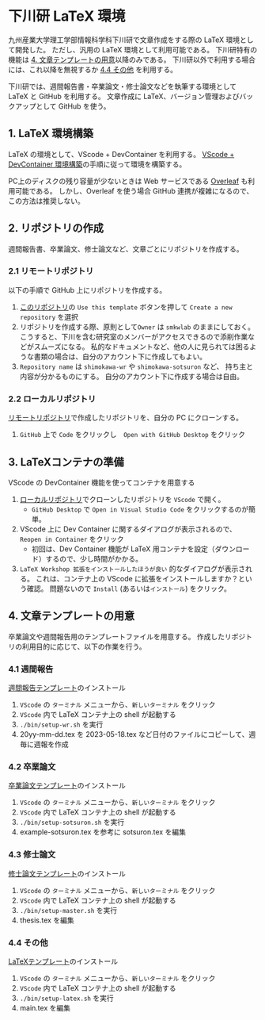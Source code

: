 # 下川研 LaTeX 環境

九州産業大学理工学部情報科学科下川研で文章作成をする際の LaTeX 環境として開発した。
ただし、汎用の LaTeX 環境として利用可能である。
下川研特有の機能は [4. 文章テンプレートの用意](#4-文章テンプレートの用意)以降のみである。
下川研以外で利用する場合には、これ以降を無視するか [4.4 その他](#44-その他) を利用する。

下川研では、週間報告書・卒業論文・修士論文などを執筆する環境として LaTeX と GitHub を利用する。
文章作成に LaTeX、バージョン管理およびバックアップとして GitHub を使う。

## 1. LaTeX 環境構築

LaTeX の環境として、VScode + DevContainer を利用する。
[VScode + DevContainer 環境構築](SETUP-DevContainer.md)の手順に従って環境を構築する。

PC上のディスクの残り容量が少ないときは Web サービスである [Overleaf](https://ja.overleaf.com/) も利用可能である。
しかし、Overleaf を使う場合 GitHub 連携が複雑になるので、この方法は推奨しない。

## 2. リポジトリの作成

週間報告書、卒業論文、修士論文など、文章ごとにリポジトリを作成する。

### 2.1 リモートリポジトリ

以下の手順で GitHub 上にリポジトリを作成する。

1. [このリポジトリ](https://github.com/smkwlab/latex-environment)の
`Use this template` ボタンを押して `Create a new repository` を選択
2. リポジトリを作成する際、原則として`Owner` は `smkwlab` のままにしておく。
こうすると、下川を含む研究室のメンバーがアクセスできるので添削作業などがスムーズになる。
私的なドキュメントなど、他の人に見られては困るような書類の場合は、自分のアカウント下に作成してもよい。
3. `Repository name` は `shimokawa-wr` や `shimokawa-sotsuron` など、
持ち主と内容が分かるものにする。
自分のアカウント下に作成する場合は自由。

### 2.2 ローカルリポジトリ

[リモートリポジトリ](#21-リモートリポジトリ)で作成したリポジトリを、自分の PC にクローンする。

1. `GitHub` 上で `Code` をクリックし　`Open with GitHub Desktop` をクリック

## 3. LaTeXコンテナの準備

VScode の DevContainer 機能を使ってコンテナを用意する

1. [ローカルリポジトリ](#22-ローカルリポジトリ)でクローンしたリポジトリを `VScode` で開く。
   - `GitHub Desktop` で `Open in Visual Studio Code` をクリックするのが簡単。
2. VScode 上に Dev Container に関するダイアログが表示されるので、`Reopen in Container` をクリック
   - 初回は、Dev Container 機能が LaTeX 用コンテナを設定（ダウンロード）するので、少し時間がかかる。
3. `LaTeX Workshop 拡張をインストールしたほうが良い` 的なダイアログが表示される。
これは、コンテナ上の VScode に拡張をインストールしますか？という確認。
問題ないので `Install` (あるいは`インストール`) をクリック。

## 4. 文章テンプレートの用意

卒業論文や週間報告用のテンプレートファイルを用意する。
作成したリポジトリの利用目的に応じて、以下の作業を行う。

### 4.1 週間報告

[週間報告テンプレート](https://github.com/smkwlab/wr-template)のインストール

1. `VScode` の `ターミナル` メニューから、`新しいターミナル` をクリック
2. `VScode` 内で LaTeX コンテナ上の shell が起動する
3. `./bin/setup-wr.sh` を実行
4. 20yy-mm-dd.tex を 2023-05-18.tex など日付のファイルにコピーして、週毎に週報を作成

### 4.2 卒業論文

[卒業論文テンプレート](https://github.com/smkwlab/sotsuron-template)のインストール

1. `VScode` の `ターミナル` メニューから、`新しいターミナル` をクリック
2. `VScode` 内で LaTeX コンテナ上の shell が起動する
3. `./bin/setup-sotsuron.sh` を実行
4. example-sotsuron.tex を参考に sotsuron.tex を編集

### 4.3 修士論文

[修士論文テンプレート](https://github.com/smkwlab/master-template)のインストール

1. `VScode` の `ターミナル` メニューから、`新しいターミナル` をクリック
2. `VScode` 内で LaTeX コンテナ上の shell が起動する
3. `./bin/setup-master.sh` を実行
4. thesis.tex を編集

### 4.4 その他

[LaTeXテンプレート](https://github.com/smkwlab/latex-template)のインストール

1. `VScode` の `ターミナル` メニューから、`新しいターミナル` をクリック
2. `VScode` 内で LaTeX コンテナ上の shell が起動する
3. `./bin/setup-latex.sh` を実行
4. main.tex を編集